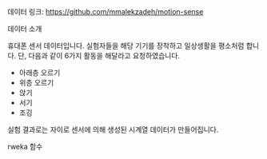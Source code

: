 데이터 링크: https://github.com/mmalekzadeh/motion-sense

데이터 소개

휴대폰 센서 데이터입니다. 실험자들을 해당 기기를 장착하고 일상생활을 평소처럼 합니다.
단, 다음과 같이 6가지 활동을 해달라고 요청하였습니다.

- 아래층 오르기
- 위층 오르기
- 앉기
- 서기
- 조깅
 
실험 결과로는 자이로 센서에 의해 생성된 시계열 데이터가 만들어집니다.



rweka 함수 
